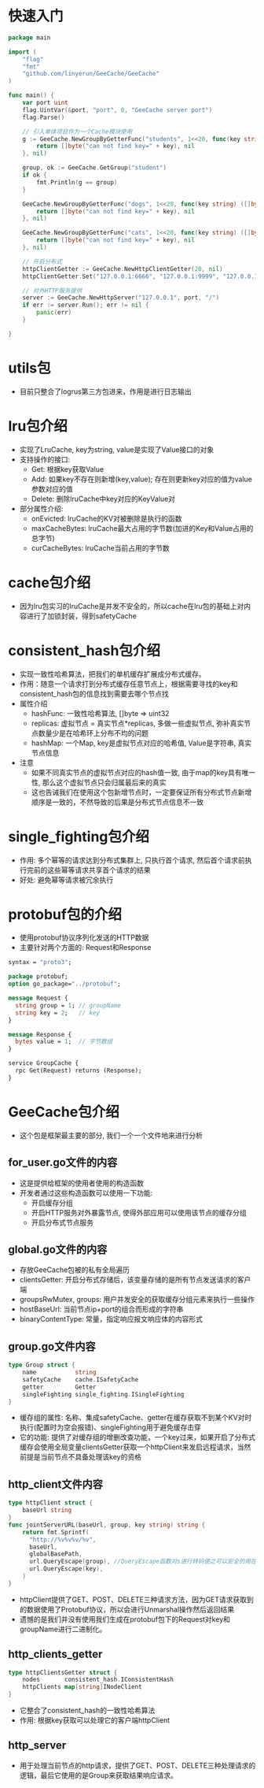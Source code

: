 # 快速入门
```go
package main

import (
	"flag"
	"fmt"
	"github.com/linyerun/GeeCache/GeeCache"
)

func main() {
	var port uint
	flag.UintVar(&port, "port", 0, "GeeCache server port")
	flag.Parse()

	// 引入单体项目作为一个Cache模块使用
	g := GeeCache.NewGroupByGetterFunc("students", 1<<20, func(key string) ([]byte, error) {
		return []byte("can not find key=" + key), nil
	}, nil)

	group, ok := GeeCache.GetGroup("student")
	if ok {
		fmt.Println(g == group)
	}

	GeeCache.NewGroupByGetterFunc("dogs", 1<<20, func(key string) ([]byte, error) {
		return []byte("can not find key=" + key), nil
	}, nil)

	GeeCache.NewGroupByGetterFunc("cats", 1<<20, func(key string) ([]byte, error) {
		return []byte("can not find key=" + key), nil
	}, nil)

	// 开启分布式
	httpClientGetter := GeeCache.NewHttpClientGetter(20, nil)
	httpClientGetter.Set("127.0.0.1:6666", "127.0.0.1:9999", "127.0.0.1:8888", "127.0.0.1:7777")

	// 对外HTTP服务提供
	server := GeeCache.NewHttpServer("127.0.0.1", port, "/")
	if err := server.Run(); err != nil {
		panic(err)
	}

}
```

# utils包
- 目前只整合了logrus第三方包进来，作用是进行日志输出

# lru包介绍
- 实现了LruCache, key为string, value是实现了Value接口的对象
- 支持操作的接口:
  - Get: 根据key获取Value 
  - Add: 如果key不存在则新增(key,value); 存在则更新key对应的值为value参数对应的值
  - Delete: 删除lruCache中key对应的KeyValue对
- 部分属性介绍:
  - onEvicted: lruCache的KV对被删除是执行的函数
  - maxCacheBytes: lruCache最大占用的字节数(加进的Key和Value占用的总字节)
  - curCacheBytes: lruCache当前占用的字节数

# cache包介绍
- 因为lru包实习的lruCache是并发不安全的，所以cache在lru包的基础上对内容进行了加锁封装，得到safetyCache

# consistent_hash包介绍
- 实现一致性哈希算法，把我们的单机缓存扩展成分布式缓存。
- 作用：随意一个请求打到分布式缓存任意节点上，根据需要寻找的key和consistent_hash包的信息找到需要去哪个节点找
- 属性介绍
  - hashFunc: 一致性哈希算法, []byte => uint32
  - replicas: 虚拟节点 = 真实节点*replicas, 多做一些虚拟节点, 弥补真实节点数量少是在哈希环上分布不均的问题
  - hashMap: 一个Map, key是虚拟节点对应的哈希值, Value是字符串, 真实节点信息
- 注意
  - 如果不同真实节点的虚拟节点对应的hash值一致, 由于map的key具有唯一性, 那么这个虚拟节点只会归属最后来的真实
  - 这也告诫我们在使用这个包新增节点时，一定要保证所有分布式节点新增顺序是一致的，不然导致的后果是分布式节点信息不一致

# single_fighting包介绍
- 作用: 多个幂等的请求达到分布式集群上, 只执行首个请求, 然后首个请求前执行完前的这些幂等请求共享首个请求的结果
- 好处: 避免幂等请求被冗余执行

# protobuf包的介绍
- 使用protobuf协议序列化发送的HTTP数据
- 主要针对两个方面的: Request和Response
```protobuf
syntax = "proto3";

package protobuf;
option go_package="../protobuf";

message Request {
  string group = 1; // groupName
  string key = 2;   // key
}

message Response {
  bytes value = 1;  // 字节数组
}

service GroupCache {
  rpc Get(Request) returns (Response);
}
```

# GeeCache包介绍
- 这个包是框架最主要的部分, 我们一个一个文件地来进行分析

## for_user.go文件的内容
- 这是提供给框架的使用者使用的构造函数
- 开发者通过这些构造函数可以使用一下功能:
  - 开启缓存分组
  - 开启HTTP服务对外暴露节点, 使得外部应用可以使用该节点的缓存分组
  - 开启分布式节点服务
## global.go文件的内容
- 存放GeeCache包被的私有全局遍历
- clientsGetter: 开启分布式存储后，该变量存储的是所有节点发送请求的客户端
- groupsRwMutex, groups: 用户并发安全的获取缓存分组元素来执行一些操作
- hostBaseUrl: 当前节点ip+port的组合而形成的字符串
- binaryContentType: 常量，指定响应报文响应体的内容形式
## group.go文件内容
```go
type Group struct {
	name           string
	safetyCache    cache.ISafetyCache
	getter         Getter
	singleFighting single_fighting.ISingleFighting
}
```
- 缓存组的属性: 名称、集成safetyCache、getter在缓存获取不到某个KV对时执行(配置时为空会报错)、singleFighting用于避免缓存击穿
- 它的功能: 提供了对缓存组的增删改查功能，一个key过来，如果开启了分布式缓存会使用全局变量clientsGetter获取一个httpClient来发启远程请求，当然前提是当前节点不具备处理该key的资格

## http_client文件内容
```go
type httpClient struct {
	baseUrl string
}
func jointServerURL(baseUrl, group, key string) string {
    return fmt.Sprintf(
      "http://%v%v%v/%v",
      baseUrl,
      globalBasePath,
      url.QueryEscape(group), //QueryEscape函数对s进行转码使之可以安全的用在URL查询里。有些特殊字符不能用可转的
      url.QueryEscape(key),
    )
}
```
- httpClient提供了GET、POST、DELETE三种请求方法，因为GET请求获取到的数据使用了Protobuf协议，所以会进行Unmarshal操作然后返回结果
- 遗憾的是我们并没有使用我们生成在protobuf包下的Request对key和groupName进行二进制化。

## http_clients_getter
```go
type httpClientsGetter struct {
	nodes       consistent_hash.IConsistentHash
	httpClients map[string]INodeClient
}
```
- 它整合了consistent_hash的一致性哈希算法
- 作用: 根据key获取可以处理它的客户端httpClient

## http_server
- 用于处理当前节点的http请求，提供了GET、POST、DELETE三种处理请求的逻辑，最后它使用的是Group来获取结果响应请求。